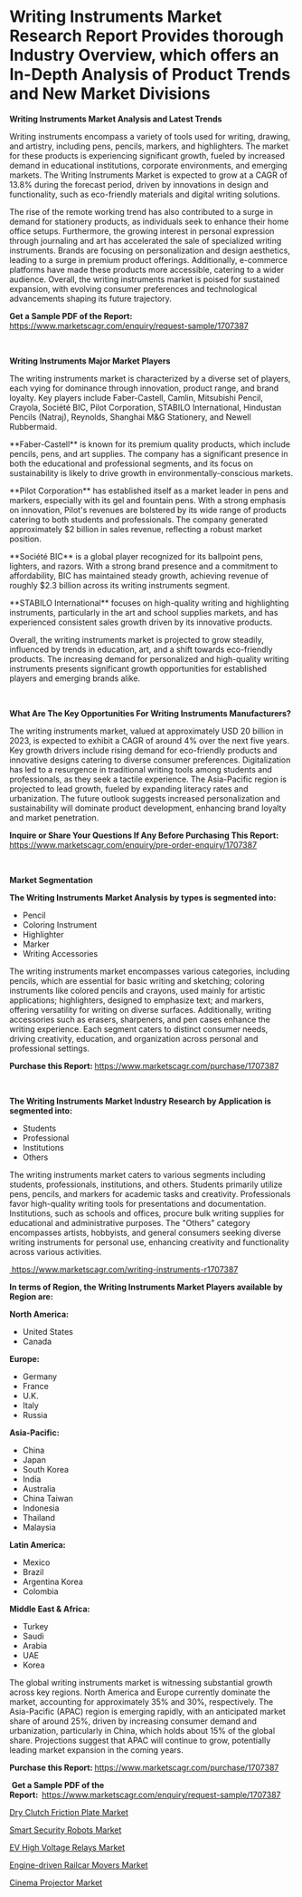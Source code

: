 <p><h1>Writing Instruments Market Research Report Provides thorough Industry Overview, which offers an In-Depth Analysis of Product Trends and New Market Divisions</h1></p><p><strong>Writing Instruments Market Analysis and Latest Trends</strong></p>
<p><p>Writing instruments encompass a variety of tools used for writing, drawing, and artistry, including pens, pencils, markers, and highlighters. The market for these products is experiencing significant growth, fueled by increased demand in educational institutions, corporate environments, and emerging markets. The Writing Instruments Market is expected to grow at a CAGR of 13.8% during the forecast period, driven by innovations in design and functionality, such as eco-friendly materials and digital writing solutions. </p><p>The rise of the remote working trend has also contributed to a surge in demand for stationery products, as individuals seek to enhance their home office setups. Furthermore, the growing interest in personal expression through journaling and art has accelerated the sale of specialized writing instruments. Brands are focusing on personalization and design aesthetics, leading to a surge in premium product offerings. Additionally, e-commerce platforms have made these products more accessible, catering to a wider audience. Overall, the writing instruments market is poised for sustained expansion, with evolving consumer preferences and technological advancements shaping its future trajectory.</p></p>
<p><strong>Get a Sample PDF of the Report:&nbsp;</strong> <a href="https://www.marketscagr.com/enquiry/request-sample/1707387?utm_campaign=2265&utm_medium=2&utm_source=Github&utm_content=ia&utm_term=05022025&utm_id=writing-instruments">https://www.marketscagr.com/enquiry/request-sample/1707387</a></p>
<p>&nbsp;</p>
<p><strong>Writing Instruments Major Market Players</strong></p>
<p><p>The writing instruments market is characterized by a diverse set of players, each vying for dominance through innovation, product range, and brand loyalty. Key players include Faber-Castell, Camlin, Mitsubishi Pencil, Crayola, Société BIC, Pilot Corporation, STABILO International, Hindustan Pencils (Natraj), Reynolds, Shanghai M&G Stationery, and Newell Rubbermaid.</p><p>**Faber-Castell** is known for its premium quality products, which include pencils, pens, and art supplies. The company has a significant presence in both the educational and professional segments, and its focus on sustainability is likely to drive growth in environmentally-conscious markets. </p><p>**Pilot Corporation** has established itself as a market leader in pens and markers, especially with its gel and fountain pens. With a strong emphasis on innovation, Pilot's revenues are bolstered by its wide range of products catering to both students and professionals. The company generated approximately $2 billion in sales revenue, reflecting a robust market position.</p><p>**Société BIC** is a global player recognized for its ballpoint pens, lighters, and razors. With a strong brand presence and a commitment to affordability, BIC has maintained steady growth, achieving revenue of roughly $2.3 billion across its writing instruments segment. </p><p>**STABILO International** focuses on high-quality writing and highlighting instruments, particularly in the art and school supplies markets, and has experienced consistent sales growth driven by its innovative products.</p><p>Overall, the writing instruments market is projected to grow steadily, influenced by trends in education, art, and a shift towards eco-friendly products. The increasing demand for personalized and high-quality writing instruments presents significant growth opportunities for established players and emerging brands alike.</p></p>
<p>&nbsp;</p>
<p><strong>What Are The Key Opportunities For Writing Instruments Manufacturers?</strong></p>
<p><p>The writing instruments market, valued at approximately USD 20 billion in 2023, is expected to exhibit a CAGR of around 4% over the next five years. Key growth drivers include rising demand for eco-friendly products and innovative designs catering to diverse consumer preferences. Digitalization has led to a resurgence in traditional writing tools among students and professionals, as they seek a tactile experience. The Asia-Pacific region is projected to lead growth, fueled by expanding literacy rates and urbanization. The future outlook suggests increased personalization and sustainability will dominate product development, enhancing brand loyalty and market penetration.</p></p>
<p><strong>Inquire or Share Your Questions If Any Before Purchasing This Report:</strong> <a href="https://www.marketscagr.com/enquiry/pre-order-enquiry/1707387?utm_campaign=2265&utm_medium=2&utm_source=Github&utm_content=ia&utm_term=05022025&utm_id=writing-instruments">https://www.marketscagr.com/enquiry/pre-order-enquiry/1707387</a></p>
<p>&nbsp;</p>
<p><strong>Market Segmentation</strong></p>
<p><strong>The Writing Instruments Market Analysis by types is segmented into:</strong></p>
<p><ul><li>Pencil</li><li>Coloring Instrument</li><li>Highlighter</li><li>Marker</li><li>Writing Accessories</li></ul></p>
<p><p>The writing instruments market encompasses various categories, including pencils, which are essential for basic writing and sketching; coloring instruments like colored pencils and crayons, used mainly for artistic applications; highlighters, designed to emphasize text; and markers, offering versatility for writing on diverse surfaces. Additionally, writing accessories such as erasers, sharpeners, and pen cases enhance the writing experience. Each segment caters to distinct consumer needs, driving creativity, education, and organization across personal and professional settings.</p></p>
<p><strong>Purchase this Report:&nbsp;</strong><a href="https://www.marketscagr.com/purchase/1707387?utm_campaign=2265&utm_medium=2&utm_source=Github&utm_content=ia&utm_term=05022025&utm_id=writing-instruments">https://www.marketscagr.com/purchase/1707387</a></p>
<p>&nbsp;</p>
<p><strong>The Writing Instruments Market Industry Research by Application is segmented into:</strong></p>
<p><ul><li>Students</li><li>Professional</li><li>Institutions</li><li>Others</li></ul></p>
<p><p>The writing instruments market caters to various segments including students, professionals, institutions, and others. Students primarily utilize pens, pencils, and markers for academic tasks and creativity. Professionals favor high-quality writing tools for presentations and documentation. Institutions, such as schools and offices, procure bulk writing supplies for educational and administrative purposes. The "Others" category encompasses artists, hobbyists, and general consumers seeking diverse writing instruments for personal use, enhancing creativity and functionality across various activities.</p></p>
<p><a href="https://www.marketscagr.com/writing-instruments-r1707387?utm_campaign=2265&utm_medium=2&utm_source=Github&utm_content=ia&utm_term=05022025&utm_id=writing-instruments">&nbsp;https://www.marketscagr.com/writing-instruments-r1707387</a></p>
<p><strong>In terms of Region, the Writing Instruments Market Players available by Region are:</strong></p>
<p>
    <p> <strong> North America: </strong>
        <ul>
            <li>United States</li>
            <li>Canada</li>
        </ul>
        </p> 
    <p> <strong> Europe: </strong>
        <ul>
            <li>Germany</li>
            <li>France</li>
            <li>U.K.</li>
            <li>Italy</li>
            <li>Russia</li>
        </ul>
        </p> 
    <p> <strong> Asia-Pacific: </strong>
        <ul>
            <li>China</li>
            <li>Japan</li>
            <li>South Korea</li>
            <li>India</li>
            <li>Australia</li>
            <li>China Taiwan</li>
            <li>Indonesia</li>
            <li>Thailand</li>
            <li>Malaysia</li>
        </ul>
        </p> 
    <p> <strong> Latin America: </strong>
        <ul>
            <li>Mexico</li>
            <li>Brazil</li>
            <li>Argentina Korea</li>
            <li>Colombia</li>
        </ul>
        </p> 
    <p> <strong> Middle East & Africa: </strong>
        <ul>
            <li>Turkey</li>
            <li>Saudi</li>
            <li>Arabia</li>
            <li>UAE</li>
            <li>Korea</li>
        </ul>
    </p>
    </p>
<p><p>The global writing instruments market is witnessing substantial growth across key regions. North America and Europe currently dominate the market, accounting for approximately 35% and 30%, respectively. The Asia-Pacific (APAC) region is emerging rapidly, with an anticipated market share of around 25%, driven by increasing consumer demand and urbanization, particularly in China, which holds about 15% of the global share. Projections suggest that APAC will continue to grow, potentially leading market expansion in the coming years.</p></p>
<p><strong>Purchase this Report: </strong><a href="https://www.marketscagr.com/purchase/1707387?utm_campaign=2265&utm_medium=2&utm_source=Github&utm_content=ia&utm_term=05022025&utm_id=writing-instruments">https://www.marketscagr.com/purchase/1707387</a></p>
<p>&nbsp;<strong>Get a Sample PDF of the Report:&nbsp;&nbsp;</strong><a href="https://www.marketscagr.com/enquiry/request-sample/1707387?utm_campaign=2265&utm_medium=2&utm_source=Github&utm_content=ia&utm_term=05022025&utm_id=writing-instruments">https://www.marketscagr.com/enquiry/request-sample/1707387</a></p>
<p><strong></strong></p>
<p><p><a href="https://www.linkedin.com/pulse/in-depth-analysis-dry-clutch-friction-plate-market-selling-gakyc?utm_campaign=2265&utm_medium=2&utm_source=Github&utm_content=ia&utm_term=05022025&utm_id=writing-instruments">Dry Clutch Friction Plate Market</a></p><p><a href="https://www.linkedin.com/pulse/analyzing-smart-security-robots-market-revenue-worth-pb87e?utm_campaign=2265&utm_medium=2&utm_source=Github&utm_content=ia&utm_term=05022025&utm_id=writing-instruments">Smart Security Robots Market</a></p><p><a href="https://www.linkedin.com/pulse/forecasts-ev-high-voltage-relays-market-anticipated-53-efrjc?utm_campaign=2265&utm_medium=2&utm_source=Github&utm_content=ia&utm_term=05022025&utm_id=writing-instruments">EV High Voltage Relays Market</a></p><p><a href="https://www.linkedin.com/pulse/examination-market-segmentation-engine-driven-railcar-fkdte?utm_campaign=2265&utm_medium=2&utm_source=Github&utm_content=ia&utm_term=05022025&utm_id=writing-instruments">Engine-driven Railcar Movers Market</a></p><p><a href="https://github.com/suleimannichelle7/Market-Research-Report-List-1/blob/main/cinema-projector-market.md?utm_campaign=2265&utm_medium=2&utm_source=Github&utm_content=ia&utm_term=05022025&utm_id=writing-instruments">Cinema Projector Market</a></p></p>